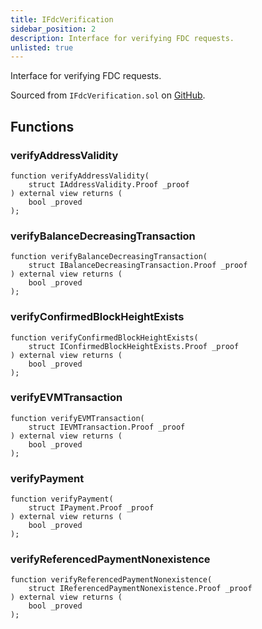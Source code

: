 ```yaml
---
title: IFdcVerification
sidebar_position: 2
description: Interface for verifying FDC requests.
unlisted: true
---
```


Interface for verifying FDC requests.

Sourced from `IFdcVerification.sol` on [GitHub](https://github.com/flare-foundation/flare-smart-contracts-v2/blob/main/contracts/userInterfaces/IFdcVerification.sol).

## Functions

### verifyAddressValidity

```solidity
function verifyAddressValidity(
    struct IAddressValidity.Proof _proof
) external view returns (
    bool _proved
);
```

### verifyBalanceDecreasingTransaction

```solidity
function verifyBalanceDecreasingTransaction(
    struct IBalanceDecreasingTransaction.Proof _proof
) external view returns (
    bool _proved
);
```

### verifyConfirmedBlockHeightExists

```solidity
function verifyConfirmedBlockHeightExists(
    struct IConfirmedBlockHeightExists.Proof _proof
) external view returns (
    bool _proved
);
```

### verifyEVMTransaction

```solidity
function verifyEVMTransaction(
    struct IEVMTransaction.Proof _proof
) external view returns (
    bool _proved
);
```

### verifyPayment

```solidity
function verifyPayment(
    struct IPayment.Proof _proof
) external view returns (
    bool _proved
);
```

### verifyReferencedPaymentNonexistence

```solidity
function verifyReferencedPaymentNonexistence(
    struct IReferencedPaymentNonexistence.Proof _proof
) external view returns (
    bool _proved
);
```
